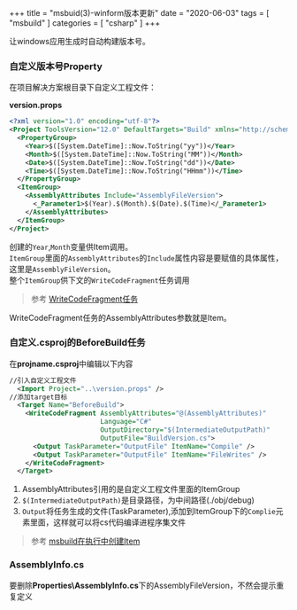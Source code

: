 +++
title = "msbuid(3)-winform版本更新"
date = "2020-06-03"
tags = [ "msbuild" ]
categories = [ "csharp" ]
+++

让windows应用生成时自动构建版本号。
<!--more-->

### 自定义版本号Property

在项目解决方案根目录下自定义工程文件：

**version.props**

```xml
<?xml version="1.0" encoding="utf-8"?>
<Project ToolsVersion="12.0" DefaultTargets="Build" xmlns="http://schemas.microsoft.com/developer/msbuild/2003">
  <PropertyGroup>
    <Year>$([System.DateTime]::Now.ToString("yy"))</Year>
    <Month>$([System.DateTime]::Now.ToString("MM"))</Month>
    <Date>$([System.DateTime]::Now.ToString("dd"))</Date>
    <Time>$([System.DateTime]::Now.ToString("HHmm"))</Time>
  </PropertyGroup>
  <ItemGroup>
	<AssemblyAttributes Include="AssemblyFileVersion">
	  <_Parameter1>$(Year).$(Month).$(Date).$(Time)</_Parameter1>
	</AssemblyAttributes>
  </ItemGroup>
</Project>
```

创建的`Year`,`Month`变量供Item调用。  
`ItemGroup`里面的`AssemblyAttributes`的`Include`属性内容是要赋值的具体属性，这里是`AssemblyFileVersion`。  
整个`ItemGroup`供下文的`WriteCodeFragment`任务调用

> 参考 [WriteCodeFragment任务](https://docs.microsoft.com/zh-cn/visualstudio/msbuild/writecodefragment-task?view=vs-2015)

WriteCodeFragment任务的AssemblyAttributes参数就是Item。

### 自定义.csproj的BeforeBuild任务

在**projname.csproj**中编辑以下内容

```xml
//引入自定义工程文件
  <Import Project="..\version.props" />
//添加target目标
  <Target Name="BeforeBuild">
    <WriteCodeFragment AssemblyAttributes="@(AssemblyAttributes)"
                       Language="C#"
                       OutputDirectory="$(IntermediateOutputPath)"
                       OutputFile="BuildVersion.cs">
      <Output TaskParameter="OutputFile" ItemName="Compile" />
      <Output TaskParameter="OutputFile" ItemName="FileWrites" />
    </WriteCodeFragment>
  </Target>
```

1. AssemblyAttributes引用的是自定义工程文件里面的ItemGroup
2. `$(IntermediateOutputPath)`是目录路径，为中间路径(./obj/debug)
3. `Output`将任务生成的文件(TaskParameter),添加到ItemGroup下的`Complie`元素里面，这样就可以将cs代码编译进程序集文件

> 参考 [msbuild在执行中创建Item](https://docs.microsoft.com/zh-cn/visualstudio/msbuild/msbuild-items?view=vs-2015)

### AssemblyInfo.cs

要删除**Properties\AssemblyInfo.cs**下的AssemblyFileVersion，不然会提示重复定义

